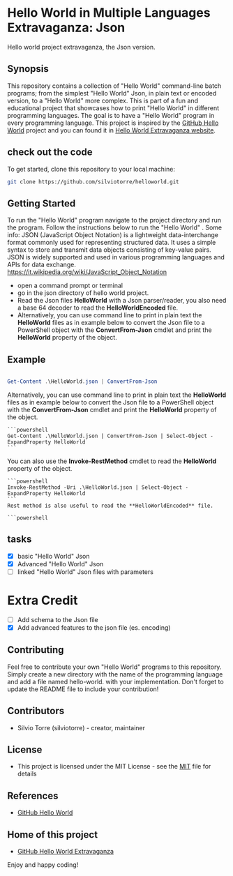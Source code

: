 # Hello World in Multiple Languages Extravaganza: Json
Hello world project extravaganza, the Json version.
## Synopsis
This repository contains a collection of "Hello World" command-line batch programs; from the simplest "Hello World" Json, in plain text or encoded version, to a "Hello World" more complex. This is part of a fun and educational project that showcases how to print "Hello World" in different programming languages. The goal is to have a "Hello World" program in every programming language. This project is inspired by the [GitHub Hello World](https://docs.github.com/en/get-started/quickstart/hello-world) project and you can found it in [Hello World Extravaganza website](https://silviotorre.github.io/helloworld/).
 
## check out the code
To get started, clone this repository to your local machine:
```bash
git clone https://github.com/silviotorre/helloworld.git
```
## Getting Started
To run the "Hello World" program navigate to the project directory and run the program. Follow the instructions below to run the "Hello World" . 
Some info: JSON (JavaScript Object Notation) is a lightweight data-interchange format commonly used for representing structured data. It uses a simple syntax to store and transmit data objects consisting of key-value pairs. JSON is widely supported and used in various programming languages and APIs for data exchange.
https://it.wikipedia.org/wiki/JavaScript_Object_Notation

- open a command prompt or terminal
- go in the json directory of hello world project.
- Read the Json files **HelloWorld** with a Json parser/reader, you also need a base 64 decoder to read the **HelloWorldEncoded** file.
- Alternatively, you can use command line to print in plain text the **HelloWorld** files as in example below to convert the Json file to a PowerShell object with the **ConvertFrom-Json** cmdlet and print the **HelloWorld** property of the object.

## Example
```powershell

Get-Content .\HelloWorld.json | ConvertFrom-Json

```

Alternatively, you can use command line to print in plain text the **HelloWorld** files as in example below to convert the Json file to a PowerShell object with the **ConvertFrom-Json** cmdlet and print the **HelloWorld** property of the object.
    
    ```powershell
    Get-Content .\HelloWorld.json | ConvertFrom-Json | Select-Object -ExpandProperty HelloWorld
    ```
    
You can also use the **Invoke-RestMethod** cmdlet to read the **HelloWorld** property of the object.
    
    ```powershell
    Invoke-RestMethod -Uri .\HelloWorld.json | Select-Object -ExpandProperty HelloWorld
    ```
    Rest method is also useful to read the **HelloWorldEncoded** file.
    
    ```powershell


## tasks
- [x]  basic "Hello World" Json
- [x]  Advanced "Hello World" Json
- [ ]  linked "Hello World" Json files with parameters

# Extra Credit
- [ ]  Add schema to the Json file
- [x]  Add advanced features to the json file (es. encoding)

## Contributing
Feel free to contribute your own "Hello World" programs to this repository. Simply create a new directory with the name of the programming language and add a file named hello-world.<extension> with your implementation. Don't forget to update the README file to include your contribution!

## Contributors
- Silvio Torre (silviotorre)  - creator, maintainer

## License
- This project is licensed under the MIT License - see the [MIT](https://choosealicense.com/licenses/mit/) file for details

## References
- [GitHub Hello World](https://docs.github.com/en/get-started/quickstart/hello-world)

## Home of this project
- [GitHub Hello World Extravaganza](https://github.com/silviotorre/helloworld/)

Enjoy and happy coding!